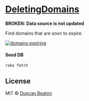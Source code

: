 # [DeletingDomains](http://deletingdomains.herokuapp.com/)

**BROKEN: Data source is not updated**

Find domains that are soon to expire.

[![domains expiring](http://dunckr.com/images/deletingdomains.png "deleting domains")](http://deletingdomains.herokuapp.com)

#### Seed DB

`rake fetch`

## License

MIT © [Duncan Beaton](http://dunckr.com)
